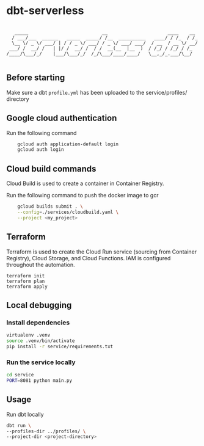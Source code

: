 # dbt-serverless


```

   _____                           __                      ____    __ 
  / ___/___  ______   _____  _____/ /__  __________   ____/ / /_  / /_
  \__ \/ _ \/ ___/ | / / _ \/ ___/ / _ \/ ___/ ___/  / __  / __ \/ __/
 ___/ /  __/ /   | |/ /  __/ /  / /  __(__  |__  )  / /_/ / /_/ / /_  
/____/\___/_/    |___/\___/_/  /_/\___/____/____/   \__,_/_.___/\__/  
                                                                      
```

## Before starting
Make sure a dbt `profile.yml` has been uploaded to the service/profiles/ directory


## Google cloud authentication

Run the following command
```sh
    gcloud auth application-default login
    gcloud auth login
```


## Cloud build commands

Cloud Build is used to create a container in Container Registry.

Run the following command to push the docker image to gcr
```sh
    gcloud builds submit . \
    --config=./services/cloudbuild.yaml \
    --project <my_project>
```

## Terraform 
Terraform is used to create the Cloud Run service (sourcing from Container Registry), Cloud Storage, and Cloud Functions. IAM is configured throughout the automation.

```
terraform init
terraform plan
terraform apply
```

## Local debugging

### Install dependencies
```sh
virtualenv .venv
source .venv/bin/activate
pip install -r service/requirements.txt
```
### Run the service locally

```sh
cd service
PORT=8081 python main.py
```

## Usage

Run dbt locally

```sh
dbt run \
--profiles-dir ../profiles/ \
--project-dir <project-directory> 
```